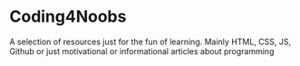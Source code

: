 # Coding4Noobs
A selection of resources just for the fun of learning. Mainly HTML, CSS, JS, Github or just motivational or informational articles about programming

